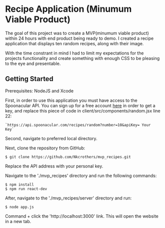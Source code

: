 # Recipe Application (Minumum Viable Product)

The goal of this project was to create a MVP(minumum viable product) within 24 hours with end product being ready to demo.  I created a recipe application that displays ten random recipes, along with their image.



With the time constrant in mind I had to limit my expectations for the projects functionality and create something with enough CSS to be pleasing to the eye and presentable.

## Getting Started

Prerequisites: NodeJS and Xcode

First, in order to use this application you must have access to the Spoonacular API.  You can sign up for a free account [here](https://spoonacular.com/food-api/pricing) in order to get a key, and replace this piece of code in client/src/components/random.jsx line 22:

```
`https://api.spoonacular.com/recipes/random?number=10&apiKey= Your Key`
```

Second, navigate to preferred local directory.

Next, clone the repository from GitHub:

```
$ git clone https://github.com/Nkcrothers/mvp_recipes.git
```

Replace the API address with your personal key.

Navigate to the './mvp_recipes' directory and run the following commands:

```
$ npm install
$ npm run react-dev
```

After, navigate to the './mvp_recipes/server' directory and run:

```
$ node app.js
```
Command + click the 'http://localhost:3000' link.
This will open the website in a new tab.
